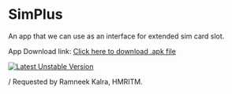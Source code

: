 # SimPlus
An app that we can use as an interface for extended sim card slot.

App Download link:
<a href="https://drive.google.com/open?id=0B3L1gvQrBEvPSThZRk5rT01oZVk">Click here to download .apk file</a>

[![Latest Unstable Version](https://poser.pugx.org/buonzz/laravel-4-freegeoip/v/unstable.svg)]()

/ Requested by Ramneek Kalra, HMRITM.
